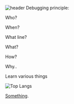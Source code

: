 ![header](https://capsule-render.vercel.app/api?type=waving&color=ffffff&height=80&section=header&fontSize=90&)
Debugging principle:

Who?

When?

What line?

What?

How?

Why..

Learn various things

![Top Langs](https://github-readme-stats.vercel.app/api/top-langs/?username=0x000000EF-0x000000EF)


[Something]([https://www.youtube.com/watch?v=dQw4w9WgXcQ).
